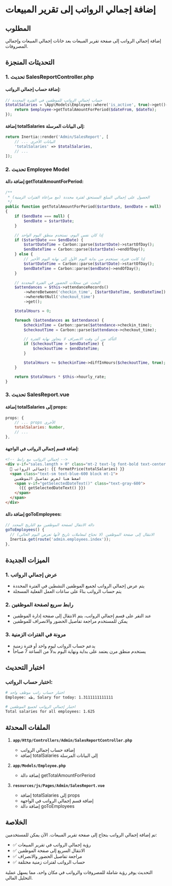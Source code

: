 # إضافة إجمالي الرواتب إلى تقرير المبيعات

## المطلوب
إضافة إجمالي الرواتب إلى صفحة تقرير المبيعات بعد خانات إجمالي المبيعات وإجمالي المصروفات.

## التحديثات المنجزة

### 1. تحديث SalesReportController.php

#### إضافة حساب إجمالي الرواتب:
```php
// حساب إجمالي الرواتب للموظفين في الفترة المحددة
$totalSalaries = \App\Models\Employee::where('is_active', true)->get()->sum(function($employee) use ($dateFrom, $dateTo) {
    return $employee->getTotalAmountForPeriod($dateFrom, $dateTo);
});
```

#### إضافة totalSalaries إلى البيانات المرسلة:
```php
return Inertia::render('Admin/SalesReport', [
    // ... البيانات الأخرى
    'totalSalaries' => $totalSalaries,
    // ...
]);
```

### 2. تحديث Employee Model

#### إضافة دالة getTotalAmountForPeriod:
```php
/**
 * الحصول على إجمالي المبلغ المستحق لفترة محددة (مع مراعاة الفترات الزمنية)
 */
public function getTotalAmountForPeriod($startDate, $endDate = null)
{
    if ($endDate === null) {
        $endDate = $startDate;
    }

    // إذا كان نفس اليوم، نستخدم منطق اليوم الواحد
    if ($startDate === $endDate) {
        $startDateTime = Carbon::parse($startDate)->startOfDay();
        $endDateTime = Carbon::parse($startDate)->endOfDay();
    } else {
        // إذا كانت فترة، نستخدم من بداية اليوم الأول إلى نهاية اليوم الأخير
        $startDateTime = Carbon::parse($startDate)->startOfDay();
        $endDateTime = Carbon::parse($endDate)->endOfDay();
    }

    // البحث عن سجلات الحضور في الفترة المحددة
    $attendances = $this->attendanceRecords()
        ->whereBetween('checkin_time', [$startDateTime, $endDateTime])
        ->whereNotNull('checkout_time')
        ->get();

    $totalHours = 0;

    foreach ($attendances as $attendance) {
        $checkinTime = Carbon::parse($attendance->checkin_time);
        $checkoutTime = Carbon::parse($attendance->checkout_time);

        // التأكد من أن وقت الانصراف لا يتجاوز نهاية الفترة
        if ($checkoutTime > $endDateTime) {
            $checkoutTime = $endDateTime;
        }

        $totalHours += $checkinTime->diffInHours($checkoutTime, true);
    }

    return $totalHours * $this->hourly_rate;
}
```

### 3. تحديث SalesReport.vue

#### إضافة totalSalaries إلى props:
```javascript
props: {
    // ... props الأخرى
    totalSalaries: Number,
    // ...
},
```

#### إضافة قسم إجمالي الرواتب في الواجهة:
```html
<!-- إجمالي الرواتب مع رابط -->
<div v-if="sales.length > 0" class="mt-2 text-lg font-bold text-center bg-orange-100 p-3 rounded-lg cursor-pointer hover:bg-orange-200 transition-colors" @click="goToEmployees">
  👥 إجمالي الرواتب: {{ formatPrice(totalSalaries) }}
  <span class="text-sm text-blue-600 block mt-1">
    اضغط هنا لعرض تفاصيل الموظفين 
    <span v-if="getSelectedDateText()" class="text-gray-600">
      ({{ getSelectedDateText() }})
    </span>
  </span>
</div>
```

#### إضافة دالة goToEmployees:
```javascript
// دالة الانتقال لصفحة الموظفين مع التاريخ المحدد
goToEmployees() {
  // الانتقال إلى صفحة الموظفين (لا تحتاج لمعاملات تاريخ لأنها تعرض اليوم الحالي)
  Inertia.get(route('admin.employees.index'));
},
```

## الميزات الجديدة

### 1. عرض إجمالي الرواتب
- يتم عرض إجمالي الرواتب لجميع الموظفين النشطين في الفترة المحددة
- يتم حساب الرواتب بناءً على ساعات العمل الفعلية المسجلة

### 2. رابط سريع لصفحة الموظفين
- عند النقر على قسم إجمالي الرواتب، يتم الانتقال إلى صفحة إدارة الموظفين
- يمكن للمستخدم مراجعة تفاصيل الحضور والانصراف للموظفين

### 3. مرونة في الفترات الزمنية
- يدعم حساب الرواتب ليوم واحد أو فترة زمنية
- يستخدم منطق مرن يعتمد على بداية ونهاية اليوم بدلاً من الساعة 7 صباحاً

## اختبار التحديث

### اختبار حساب الرواتب:
```bash
# اختبار حساب راتب موظف واحد
Employee: طه, Salary for today: 1.3111111111111

# اختبار إجمالي الرواتب لجميع الموظفين
Total salaries for all employees: 1.625
```

## الملفات المحدثة

1. **`app/Http/Controllers/Admin/SalesReportController.php`**
   - إضافة حساب إجمالي الرواتب
   - إضافة totalSalaries إلى البيانات المرسلة

2. **`app/Models/Employee.php`**
   - إضافة دالة getTotalAmountForPeriod

3. **`resources/js/Pages/Admin/SalesReport.vue`**
   - إضافة totalSalaries إلى props
   - إضافة قسم إجمالي الرواتب في الواجهة
   - إضافة دالة goToEmployees

## الخلاصة

تم إضافة إجمالي الرواتب بنجاح إلى صفحة تقرير المبيعات. الآن يمكن للمستخدمين:

- ✅ رؤية إجمالي الرواتب في تقرير المبيعات
- ✅ الانتقال السريع إلى صفحة الموظفين
- ✅ مراجعة تفاصيل الحضور والانصراف
- ✅ حساب الرواتب لفترات زمنية مختلفة

التحديث يوفر رؤية شاملة للمصروفات والرواتب في مكان واحد، مما يسهل عملية التحليل المالي. 